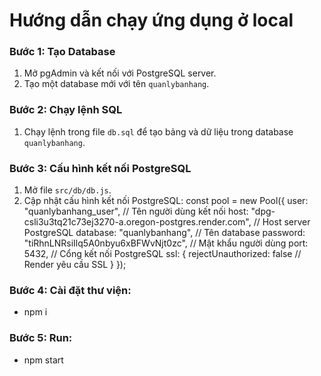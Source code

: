 # Hướng dẫn chạy ứng dụng ở local

### Bước 1: Tạo Database
1. Mở pgAdmin và kết nối với PostgreSQL server.
2. Tạo một database mới với tên `quanlybanhang`.
### Bước 2: Chạy lệnh SQL
1. Chạy lệnh trong file `db.sql` để tạo bảng và dữ liệu trong database `quanlybanhang`.
### Bước 3: Cấu hình kết nối PostgreSQL
1. Mở file `src/db/db.js`.
2. Cập nhật cấu hình kết nối PostgreSQL:
  const pool = new Pool({
      user: "quanlybanhang_user",  // Tên người dùng kết nối
      host: "dpg-csli3u3tq21c73ej3270-a.oregon-postgres.render.com",  // Host server PostgreSQL
      database: "quanlybanhang",  // Tên database
      password: "tiRhnLNRsiIlq5A0nbyu6xBFWvNjt0zc",  // Mật khẩu người dùng
      port: 5432,  // Cổng kết nối PostgreSQL
      ssl: {
          rejectUnauthorized: false  // Render yêu cầu SSL
      }
  });
### Bước 4: Cài đặt thư viện:
- npm i
### Bước 5: Run:
- npm start

